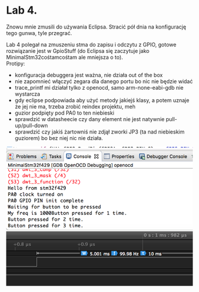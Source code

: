 # Lab 4.

Znowu mnie zmusili do używania Eclipsa. Stracić pół dnia na konfigurację tego gunwa, tyle przegrać. <br>

Lab 4 polegał na zmuszeniu stma do zapisu i odczytu z GPIO, gotowe rozwiązanie jest w GpioStuff (do Eclipsa się zaczytuje jako MinimalStm32cośtamcośtam ale mniejsza o to). <br>
Protipy:
  - konfiguracja debuggera jest ważna, nie działa out of the box
  - nie zapomnieć włączyć zegara dla danego portu bo nic nie będzie widać
  - trace_printf mi działał tylko z openocd, samo arm-none-eabi-gdb nie wystarcza
  - gdy eclipse podpowiada aby użyć metody jakiejś klasy, a potem uznaje że jej nie ma, trzeba zrobić reindex projektu, meh
  - guzior podpięty pod PA0 to ten niebieski
  - sprawdzić w datasheecie czy dany element nie jest natywnie pull-up/pull-down
  - sprawdzić czy jakiś żartowniś nie zdjął zworki JP3 (ta nad niebieskim guziorem) bo bez niej nic nie działa.

![img](screen_debugger.png)
![img](screen_logic.png)

